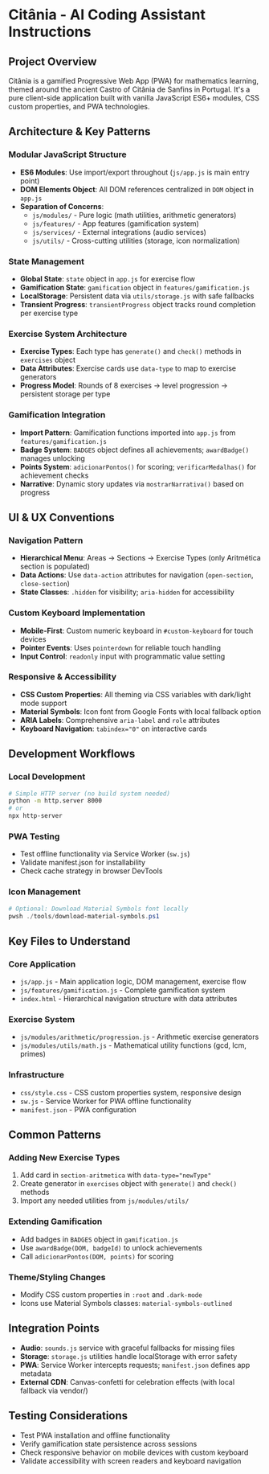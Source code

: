 # Citânia - AI Coding Assistant Instructions

## Project Overview
Citânia is a gamified Progressive Web App (PWA) for mathematics learning, themed around the ancient Castro of Citânia de Sanfins in Portugal. It's a pure client-side application built with vanilla JavaScript ES6+ modules, CSS custom properties, and PWA technologies.

## Architecture & Key Patterns

### Modular JavaScript Structure
- **ES6 Modules**: Use import/export throughout (`js/app.js` is main entry point)
- **DOM Elements Object**: All DOM references centralized in `DOM` object in `app.js`
- **Separation of Concerns**: 
  - `js/modules/` - Pure logic (math utilities, arithmetic generators)
  - `js/features/` - App features (gamification system)
  - `js/services/` - External integrations (audio services)
  - `js/utils/` - Cross-cutting utilities (storage, icon normalization)

### State Management
- **Global State**: `state` object in `app.js` for exercise flow
- **Gamification State**: `gamification` object in `features/gamification.js`
- **LocalStorage**: Persistent data via `utils/storage.js` with safe fallbacks
- **Transient Progress**: `transientProgress` object tracks round completion per exercise type

### Exercise System Architecture
- **Exercise Types**: Each type has `generate()` and `check()` methods in `exercises` object
- **Data Attributes**: Exercise cards use `data-type` to map to exercise generators
- **Progress Model**: Rounds of 8 exercises → level progression → persistent storage per type

### Gamification Integration
- **Import Pattern**: Gamification functions imported into `app.js` from `features/gamification.js`
- **Badge System**: `BADGES` object defines all achievements; `awardBadge()` manages unlocking
- **Points System**: `adicionarPontos()` for scoring; `verificarMedalhas()` for achievement checks
- **Narrative**: Dynamic story updates via `mostrarNarrativa()` based on progress

## UI & UX Conventions

### Navigation Pattern
- **Hierarchical Menu**: Areas → Sections → Exercise Types (only Aritmética section is populated)
- **Data Actions**: Use `data-action` attributes for navigation (`open-section`, `close-section`)
- **State Classes**: `.hidden` for visibility; `aria-hidden` for accessibility

### Custom Keyboard Implementation
- **Mobile-First**: Custom numeric keyboard in `#custom-keyboard` for touch devices
- **Pointer Events**: Uses `pointerdown` for reliable touch handling
- **Input Control**: `readonly` input with programmatic value setting

### Responsive & Accessibility
- **CSS Custom Properties**: All theming via CSS variables with dark/light mode support
- **Material Symbols**: Icon font from Google Fonts with local fallback option
- **ARIA Labels**: Comprehensive `aria-label` and `role` attributes
- **Keyboard Navigation**: `tabindex="0"` on interactive cards

## Development Workflows

### Local Development
```bash
# Simple HTTP server (no build system needed)
python -m http.server 8000
# or
npx http-server
```

### PWA Testing
- Test offline functionality via Service Worker (`sw.js`)
- Validate manifest.json for installability
- Check cache strategy in browser DevTools

### Icon Management
```powershell
# Optional: Download Material Symbols font locally
pwsh ./tools/download-material-symbols.ps1
```

## Key Files to Understand

### Core Application
- `js/app.js` - Main application logic, DOM management, exercise flow
- `js/features/gamification.js` - Complete gamification system
- `index.html` - Hierarchical navigation structure with data attributes

### Exercise System
- `js/modules/arithmetic/progression.js` - Arithmetic exercise generators
- `js/modules/utils/math.js` - Mathematical utility functions (gcd, lcm, primes)

### Infrastructure
- `css/style.css` - CSS custom properties system, responsive design
- `sw.js` - Service Worker for PWA offline functionality
- `manifest.json` - PWA configuration

## Common Patterns

### Adding New Exercise Types
1. Add card in `section-aritmetica` with `data-type="newType"`
2. Create generator in `exercises` object with `generate()` and `check()` methods
3. Import any needed utilities from `js/modules/utils/`

### Extending Gamification
- Add badges in `BADGES` object in `gamification.js`
- Use `awardBadge(DOM, badgeId)` to unlock achievements
- Call `adicionarPontos(DOM, points)` for scoring

### Theme/Styling Changes
- Modify CSS custom properties in `:root` and `.dark-mode`
- Icons use Material Symbols classes: `material-symbols-outlined`

## Integration Points
- **Audio**: `sounds.js` service with graceful fallbacks for missing files
- **Storage**: `storage.js` utilities handle localStorage with error safety
- **PWA**: Service Worker intercepts requests; `manifest.json` defines app metadata
- **External CDN**: Canvas-confetti for celebration effects (with local fallback via vendor/)

## Testing Considerations
- Test PWA installation and offline functionality
- Verify gamification state persistence across sessions
- Check responsive behavior on mobile devices with custom keyboard
- Validate accessibility with screen readers and keyboard navigation
